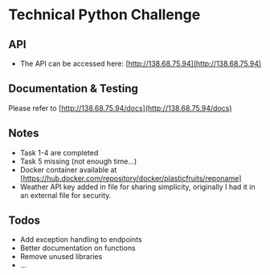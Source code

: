 # Technical Python Challenge

## API
* The API can be accessed here: [http://138.68.75.94](http://138.68.75.94)

## Documentation & Testing
Please refer to [http://138.68.75.94/docs](http://138.68.75.94/docs)

## Notes
- Task 1-4 are completed
- Task 5 missing (not enough time...)
- Docker container available at [https://hub.docker.com/repository/docker/plasticfruits/reponame]
- Weather API key added in file for sharing simplicity, originally I had it in an external file for security.

## Todos
- Add exception handling to endpoints
- Better documentation on functions
- Remove unused libraries
- ...
